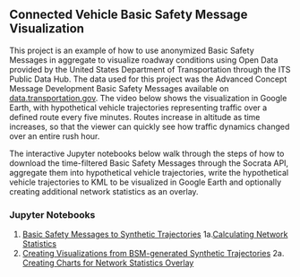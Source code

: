 ## Connected Vehicle Basic Safety Message Visualization

This project is an example of how to use anonymized Basic Safety Messages in aggregate to visualize roadway conditions using Open Data provided by the United States Department of Transportation through the ITS Public Data Hub. The data used for this project was the Advanced Concept Message Development Basic Safety Messages available on [data.transportation.gov](https://data.transportation.gov/Automobiles/Advanced-Messaging-Concept-Development-Basic-Safet/eezi-v4pm). The video below shows the visualization in Google Earth, with hypothetical vehicle trajectories representing traffic over a defined route every five minutes. Routes increase in altitude as time increases, so that the viewer can quickly see how traffic dynamics changed over an entire rush hour. 

The interactive Jupyter notebooks below walk through the steps of how to download the time-filtered Basic Safety Messages through the Socrata API, aggregate them into hypothetical vehicle trajectories, write the hypothetical vehicle trajectories to KML to be visualized in Google Earth and optionally creating additional network statistics as an overlay. 

### Jupyter Notebooks

1. [Basic Safety Messages to Synthetic Trajectories](https://usdot-its-jpo-data-portal.github.io/CV-BSM-Visualization/githubpages/Basic%20Safety%20Messages%20to%20Synthetic%20Trajectories.html)
1a.[Calculating Network Statistics](https://usdot-its-jpo-data-portal.github.io/CV-BSM-Visualization/githubpages/Basic%20Safety%20Messages%20Statistics.html)
2. [Creating Visualizations from BSM-generated Synthetic Trajectories](https://usdot-its-jpo-data-portal.github.io/CV-BSM-Visualization/githubpages/Connected%20Vehicles%20Visualizations.html)
2a. [Creating Charts for Network Statistics Overlay](https://usdot-its-jpo-data-portal.github.io/CV-BSM-Visualization/githubpages/Connected%20Vehicles%20Charts.html)
